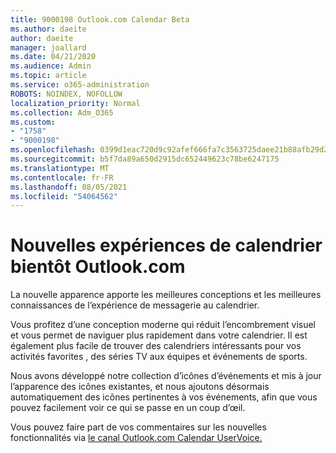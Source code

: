 ```yaml
---
title: 9000198 Outlook.com Calendar Beta
ms.author: daeite
author: daeite
manager: joallard
ms.date: 04/21/2020
ms.audience: Admin
ms.topic: article
ms.service: o365-administration
ROBOTS: NOINDEX, NOFOLLOW
localization_priority: Normal
ms.collection: Adm_O365
ms.custom:
- "1758"
- "9000198"
ms.openlocfilehash: 0399d1eac720d9c92afef666fa7c3563725daee21b88afb29d2d3abdb1501b58
ms.sourcegitcommit: b5f7da89a650d2915dc652449623c78be6247175
ms.translationtype: MT
ms.contentlocale: fr-FR
ms.lasthandoff: 08/05/2021
ms.locfileid: "54064562"
---
```

# <a name="new-calendar-experiences-coming-to-outlookcom"></a>Nouvelles expériences de calendrier bientôt Outlook.com

La nouvelle apparence apporte les meilleures conceptions et les meilleures connaissances de l’expérience de messagerie au calendrier.

Vous profitez d’une conception moderne qui réduit l’encombrement visuel et vous permet de naviguer plus rapidement dans votre calendrier. Il est également plus facile de trouver des calendriers intéressants pour vos activités favorites , des séries TV aux équipes et événements de sports.

Nous avons développé notre collection d’icônes d’événements et mis à jour l’apparence des icônes existantes, et nous ajoutons désormais automatiquement des icônes pertinentes à vos événements, afin que vous pouvez facilement voir ce qui se passe en un coup d’œil.

Vous pouvez faire part de vos commentaires sur les nouvelles fonctionnalités via [le canal Outlook.com Calendar UserVoice.](https://go.microsoft.com/fwlink/?linkid=2103075)